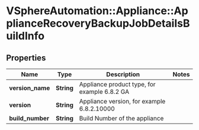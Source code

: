 # VSphereAutomation::Appliance::ApplianceRecoveryBackupJobDetailsBuildInfo

## Properties
Name | Type | Description | Notes
------------ | ------------- | ------------- | -------------
**version_name** | **String** | Appliance product type, for example 6.8.2 GA | 
**version** | **String** | Appliance version, for example 6.8.2.10000 | 
**build_number** | **String** | Build Number of the appliance | 


